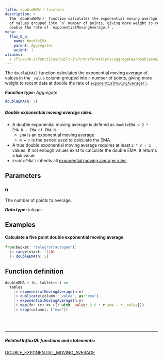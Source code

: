 ```yaml
---
title: doubleEMA() function
description: >
  The `doubleEMA()` function calculates the exponential moving average
  of values grouped into `n` number of points, giving more weight to recent data at
  double the rate of `exponentialMovingAverage()`.
menu:
  flux_0_x:
    name: doubleEMA
    parent: Aggregates
    weight: 1
aliases:
  - /flux/v0.x/functions/built-in/transformations/aggregates/doubleema/
---
```


The `doubleEMA()` function calculates the exponential moving average of values in
the `_value` column grouped into `n` number of points, giving more weight to recent
data at double the rate of [`exponentialMovingAverage()`](/flux/v0.x/stdlib/built-in/transformations/aggregates/exponentialmovingaverage/).

_**Function type:** Aggregate_  

```js
doubleEMA(n: 5)
```

##### Double exponential moving average rules:
- A double exponential moving average is defined as `doubleEMA = 2 * EMA_N - EMA of EMA_N`.
    - `EMA` is an exponential moving average.
    - `N = n` is the period used to calculate the EMA.
- A true double exponential moving average requires at least `2 * n - 1` values.
  If not enough values exist to calculate the double EMA, it returns a `NaN` value.
- `doubleEMA()` inherits all [exponential moving average rules](/flux/v0.x/stdlib/built-in/transformations/aggregates/exponentialmovingaverage/#exponential-moving-average-rules).

## Parameters

### n
The number of points to average.

_**Data type:** Integer_

## Examples

#### Calculate a five point double exponential moving average
```js
from(bucket: "telegraf/autogen"):
  |> range(start: -12h)
  |> doubleEMA(n: 5)
```

## Function definition
```js
doubleEMA = (n, tables=<-) =>
  tables
    |> exponentialMovingAverage(n:n)
    |> duplicate(column:"_value", as:"ema")
    |> exponentialMovingAverage(n:n)
    |> map(fn: (r) => ({r with _value: 2.0 * r.ema - r._value}))
    |> drop(columns: ["ema"])
```

<hr style="margin-top:4rem"/>

##### Related InfluxQL functions and statements:
[DOUBLE_EXPONENTIAL_MOVING_AVERAGE](/influxdb/latest/query_language/functions/#double-exponential-moving-average)
